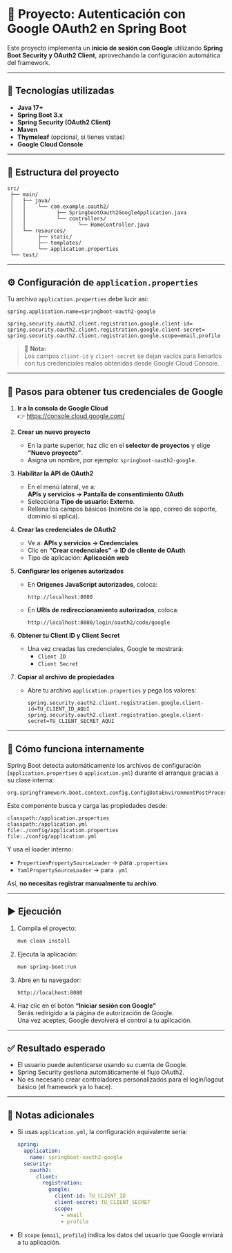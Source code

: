 # 🧩 Proyecto: Autenticación con Google OAuth2 en Spring Boot

Este proyecto implementa un **inicio de sesión con Google** utilizando **Spring Boot Security y OAuth2 Client**, aprovechando la configuración automática del framework.

---

## 🚀 Tecnologías utilizadas

- **Java 17+**
- **Spring Boot 3.x**
- **Spring Security (OAuth2 Client)**
- **Maven**
- **Thymeleaf** (opcional, si tienes vistas)
- **Google Cloud Console**

---

## 📁 Estructura del proyecto

```
src/
 ├── main/
 │   ├── java/
 │   │    └── com.example.oauth2/
 │   │          ├── SpringbootOauth2GoogleApplication.java
 │   │          └── controllers/
 │   │                 └── HomeController.java
 │   └── resources/
 │        ├── static/
 │        ├── templates/
 │        └── application.properties
 └── test/
```

---

## ⚙️ Configuración de `application.properties`

Tu archivo `application.properties` debe lucir así:

```properties
spring.application.name=springboot-oauth2-google

spring.security.oauth2.client.registration.google.client-id=
spring.security.oauth2.client.registration.google.client-secret=
spring.security.oauth2.client.registration.google.scope=email,profile
```

> 📌 **Nota:**  
> Los campos `client-id` y `client-secret` se dejan vacíos para llenarlos con tus credenciales reales obtenidas desde Google Cloud Console.

---

## 🧭 Pasos para obtener tus credenciales de Google

1. **Ir a la consola de Google Cloud**  
   👉 https://console.cloud.google.com/

2. **Crear un nuevo proyecto**  
   - En la parte superior, haz clic en el **selector de proyectos** y elige **“Nuevo proyecto”**.  
   - Asigna un nombre, por ejemplo: `springboot-oauth2-google`.

3. **Habilitar la API de OAuth2**
   - En el menú lateral, ve a:  
     **APIs y servicios → Pantalla de consentimiento OAuth**  
   - Selecciona **Tipo de usuario: Externo**.  
   - Rellena los campos básicos (nombre de la app, correo de soporte, dominio si aplica).

4. **Crear las credenciales de OAuth2**
   - Ve a: **APIs y servicios → Credenciales**  
   - Clic en **“Crear credenciales” → ID de cliente de OAuth**  
   - Tipo de aplicación: **Aplicación web**

5. **Configurar los orígenes autorizados**
   - En **Orígenes JavaScript autorizados**, coloca:
     ```
     http://localhost:8080
     ```
   - En **URIs de redireccionamiento autorizados**, coloca:
     ```
     http://localhost:8080/login/oauth2/code/google
     ```

6. **Obtener tu Client ID y Client Secret**
   - Una vez creadas las credenciales, Google te mostrará:
     - `Client ID`
     - `Client Secret`

7. **Copiar al archivo de propiedades**
   - Abre tu archivo `application.properties` y pega los valores:
     ```properties
     spring.security.oauth2.client.registration.google.client-id=TU_CLIENT_ID_AQUI
     spring.security.oauth2.client.registration.google.client-secret=TU_CLIENT_SECRET_AQUI
     ```

---

## 🧠 Cómo funciona internamente

Spring Boot detecta automáticamente los archivos de configuración (`application.properties` o `application.yml`) durante el arranque gracias a su clase interna:

```
org.springframework.boot.context.config.ConfigDataEnvironmentPostProcessor
```

Este componente busca y carga las propiedades desde:
```
classpath:/application.properties
classpath:/application.yml
file:./config/application.properties
file:./config/application.yml
```

Y usa el loader interno:
- `PropertiesPropertySourceLoader` → para `.properties`
- `YamlPropertySourceLoader` → para `.yml`

Así, **no necesitas registrar manualmente tu archivo**.

---

## ▶️ Ejecución

1. Compila el proyecto:
   ```bash
   mvn clean install
   ```

2. Ejecuta la aplicación:
   ```bash
   mvn spring-boot:run
   ```

3. Abre en tu navegador:
   ```
   http://localhost:8080
   ```

4. Haz clic en el botón **“Iniciar sesión con Google”**  
   Serás redirigido a la página de autorización de Google.  
   Una vez aceptes, Google devolverá el control a tu aplicación.

---

## ✅ Resultado esperado

- El usuario puede autenticarse usando su cuenta de Google.
- Spring Security gestiona automáticamente el flujo OAuth2.
- No es necesario crear controladores personalizados para el login/logout básico (el framework ya lo hace).

---

## 🧾 Notas adicionales

- Si usas `application.yml`, la configuración equivalente sería:

  ```yaml
  spring:
    application:
      name: springboot-oauth2-google
    security:
      oauth2:
        client:
          registration:
            google:
              client-id: TU_CLIENT_ID
              client-secret: TU_CLIENT_SECRET
              scope:
                - email
                - profile
  ```

- El `scope` (`email`, `profile`) indica los datos del usuario que Google enviará a tu aplicación.
